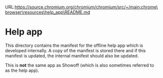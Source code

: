 URL:https://source.chromium.org/chromium/chromium/src/+/main:chrome\browser\resources\help_app\README.md
# Help app

This directory contains the manifest for the offline help app which is developed
internally. A copy of the manifest is stored there and if this manifest is
updated, the internal manifest should also be updated.

This is **not** the same app as Showoff (which is also sometimes referred to as
the help app).
